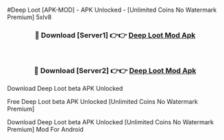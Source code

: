 #Deep Loot [APK-MOD] - APK Unlocked - [Unlimited Coins No Watermark Premium] 5xlv8



<div align="center">

<h3>🔴 Download [Server1] 👉👉 <a href="https://momento.my/?title=Deep_Loot">Deep Loot Mod Apk</a></h3><br>

<h3>🔴 Download [Server2] 👉👉 <a href="https://momento.my/?title=Deep_Loot">Deep Loot Mod Apk</a></h3>
</div>



Download Deep Loot beta APK Unlocked

Free Deep Loot beta APK Unlocked [Unlimited Coins No Watermark Premium]

Download Deep Loot beta APK Unlocked [Unlimited Coins No Watermark Premium] Mod For Android
